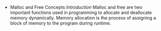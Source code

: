 * Malloc and Free Concepts
*Introduction*
Malloc and free are two important functions used in programming to allocate and deallocate memory dynamically. Memory allocation is the process of assigning a block of memory to the program during runtime.
